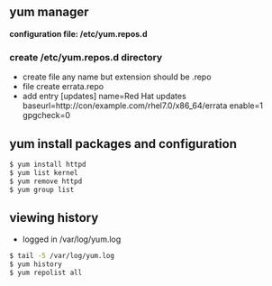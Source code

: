 ## yum manager
**configuration file: /etc/yum.repos.d**
### create /etc/yum.repos.d  directory
- create file any name but extension should be .repo  
- file create errata.repo
- add entry
[updates]
name=Red Hat updates
baseurl=http://con/example.com/rhel7.0/x86_64/errata
enable=1
gpgcheck=0

## yum install packages and configuration
```sh
$ yum install httpd
$ yum list kernel
$ yum remove httpd
$ yum group list
```
## viewing history
- logged in /var/log/yum.log
```sh
$ tail -5 /var/log/yum.log
$ yum history
$ yum repolist all
```
